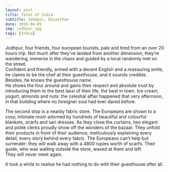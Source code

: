 ```yaml
---
layout: post
title: Tales of India
subtitle: Johdpur, Rajasthan
date: 2018-04-05
img: jodhpur.jpg
tags: [India]
---
```

Jodhpur, four friends, four european tourists, pale and tired from an
over 20 hours trip. Not much after they’ve landed from another
dimension, they’re wandering, immerse in the chaos and guided by a local
randomly met on the street.  
Confident and friendly, armed with a decent English and a
reassuring smile, he claims to be the chef at their guesthouse,
and it sounds credible. Besides, he knows the guesthouse name.  
He shows the four around and gains their respect and
absolute trust by introducing them to the best lassi of their life, the
best in town.
Ice cream, yogurt, almonds and nuts: the celestial affair
happened that very afternoon, in that building where no
foreigner soul had ever dared before.

The second stop is a nearby fabric store. The Europeans are shown to a
cosy, intimate room adorned by hundreds of beautiful and colourful
blankets, scarfs and sari dresses.
As they close the curtains, two elegant and polite clerks proudly 
show off the wonders of the bazaar.
They unfold their products in front of their audience, meticulously
explaining every detail, every story behind every fabric. The Europeans
can’t help but surrender: they will walk away with a 4800 rupies worth
of scarfs. Their guide, who was waiting outside the store, waved at them
and left.  
They will never meet again.

It took a while to realise he had nothing to do with their guesthouse
after all.

